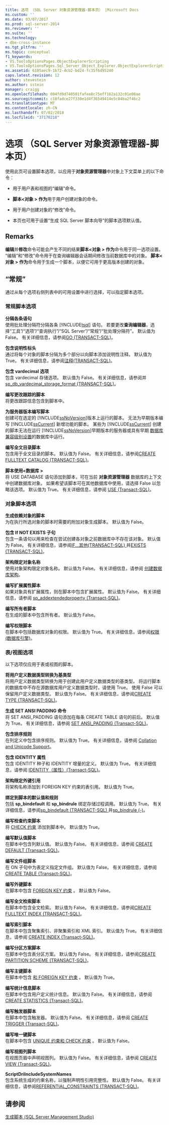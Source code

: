 ```yaml
---
title: 选项 （SQL Server 对象资源管理器-脚本页） |Microsoft Docs
ms.custom: ''
ms.date: 03/07/2017
ms.prod: sql-server-2014
ms.reviewer: ''
ms.suite: ''
ms.technology:
- dbe-cross-instance
ms.tgt_pltfrm: ''
ms.topic: conceptual
f1_keywords:
- VS.ToolsOptionsPages.ObjectExplorerScripting
- VS.ToolsOptionsPages.Sql_Server_Object_Explorer.ObjectExplorerScripting
ms.assetid: 6105aec9-1b72-4cb2-bd24-fc35f6d95240
caps.latest.revision: 12
author: stevestein
ms.author: sstein
manager: craigg
ms.openlocfilehash: 094fd9d740501fafee8c75eff162a132c01e08ae
ms.sourcegitcommit: c18fadce27f330e1d4f36549414e5c84ba2f46c2
ms.translationtype: MT
ms.contentlocale: zh-CN
ms.lasthandoff: 07/02/2018
ms.locfileid: "37170218"
---
```

# <a name="options-sql-server-object-explorer-scripting-page"></a>选项 （SQL Server 对象资源管理器-脚本页）
  使用此页可设置脚本选项，以应用于**对象资源管理器**中对象上下文菜单上的以下命令：  
  
-   用于用户表和视图的“编辑”命令。  
  
-   **脚本\<对象 > 作为**用于用户创建对象的命令。  
  
-   用于用户创建对象的“修改”命令。  
  
-   本页也可用于设置“生成 SQL Server 脚本向导”的脚本选项默认值。  
  
## <a name="remarks"></a>Remarks  
 **编辑**并**修改**命令可能会产生不同的结果**脚本\<对象 > 作为**命令用于同一选项设置。 “编辑”和“修改”命令用于在查询编辑器会话期间修改当前数据库中的对象。 **脚本\<对象 > 作为**命令用于生成一个脚本，以便它可用于更高版本创建的对象。  
  
## <a name="options"></a>“常规”  
 通过从每个选项右侧列表中的可用设置中进行选择，可以指定脚本选项。  
  
### <a name="general-scripting-options"></a>常规脚本选项  
 **分隔各条语句**  
 使用批处理分隔符分隔各条 [!INCLUDE[tsql](../../includes/tsql-md.md)] 语句。 若要更改**查询编辑器**，选择“工具”/“选项”/“查询执行”/“SQL Server”/“常规”/“批处理分隔符”。 默认值为 False。 有关详细信息，请参阅[GO &#40;TRANSACT-SQL&#41;](/sql/t-sql/language-elements/sql-server-utilities-statements-go)。  
  
 **包含说明性标头**  
 通过将每个对象的脚本分隔为多个部分以向脚本添加说明性注释。 默认值为 True。 有关详细信息，请参阅[注释&#40;TRANSACT-SQL&#41;](/sql/t-sql/language-elements/comment-transact-sql)。  
  
 **包含 vardecimal 选项**  
 包含 vardecimal 存储选项。 默认值为 False。 有关详细信息，请参阅并[sp_db_vardecimal_storage_format &#40;TRANSACT-SQL&#41;](/sql/relational-databases/system-stored-procedures/sp-db-vardecimal-storage-format-transact-sql)。  
  
 **编写更改跟踪的脚本**  
 将更改跟踪信息包含到脚本中。  
  
 **为服务器版本编写脚本**  
 创建可在选定的 [!INCLUDE[ssNoVersion](../../../includes/ssnoversion-md.md)]版本上运行的脚本。 无法为早期版本编写 [!INCLUDE[ssCurrent](../../../includes/sscurrent-md.md)] 新增功能的脚本。 某些为 [!INCLUDE[ssCurrent](../../../includes/sscurrent-md.md)] 创建的脚本无法在运行 [!INCLUDE[ssNoVersion](../../../includes/ssnoversion-md.md)]早期版本的服务器或具有早期 [数据库兼容级别设置](/sql/t-sql/statements/alter-database-transact-sql-compatibility-level)的数据库中运行。  
  
 **编写全文目录脚本**  
 包含用于全文目录的脚本。 默认值为 False。 有关详细信息，请参阅[CREATE FULLTEXT CATALOG &#40;TRANSACT-SQL&#41;](/sql/t-sql/statements/create-fulltext-catalog-transact-sql)。  
  
 **脚本使用\<数据库 >**  
 将 USE DATABASE 语句添加到脚本，可在当前 **对象资源管理器** 数据库的上下文中创建数据库对象。 如果希望该脚本可在其他数据库中使用，请选择 False 以忽略该选项。 默认值为 True。 有关详细信息，请参阅 [USE (Transact-SQL)](/sql/t-sql/language-elements/use-transact-sql)。  
  
### <a name="object-scripting-options"></a>对象脚本选项  
 **生成依赖对象的脚本**  
 为在执行所选对象的脚本时需要的附加对象生成脚本。 默认值为 False。  
  
 **包含 If NOT EXISTS 子句**  
 包含一条语句以用来检查在尝试创建各对象之前数据库中不存在该对象。 默认值为 False。 有关详细信息，请参阅[IF...其他&#40;TRANSACT-SQL&#41; ](/sql/t-sql/language-elements/if-else-transact-sql)并[EXISTS &#40;TRANSACT-SQL&#41;](/sql/t-sql/language-elements/exists-transact-sql)。  
  
 **架构限定对象名称**  
 使用对象架构限定对象名称。 默认值为 False。 有关详细信息，请参阅 [创建数据库架构](../../relational-databases/security/authentication-access/create-a-database-schema.md)。  
  
 **编写扩展属性脚本**  
 如果对象具有扩展属性，则在脚本中包含扩展属性。 默认值为 False。 有关详细信息，请参阅 [sp_addextendedproperty (Transact-SQL)](/sql/relational-databases/system-stored-procedures/sp-addextendedproperty-transact-sql)。  
  
 **编写所有者脚本**  
 在生成的脚本中包含所有者。 默认值为 False。  
  
 **编写权限脚本**  
 在脚本中包括数据库对象的权限。 默认值为 True。 有关详细信息，请参阅[权限&#40;数据库引擎&#41;](../../relational-databases/security/permissions-database-engine.md)。  
  
### <a name="tableview-options"></a>表/视图选项  
 以下选项仅应用于表或视图的脚本。  
  
 **将用户定义数据类型转换为基类型**  
 将用户定义数据类型转换为用于创建此用户定义数据类型的基类型。 将运行脚本的数据库中不存在源数据库用户定义数据类型时，请使用 True。 使用 False 可以保留用户定义数据类型。 默认值为 False。 有关详细信息，请参阅[CREATE TYPE &#40;TRANSACT-SQL&#41;](/sql/t-sql/statements/create-type-transact-sql)。  
  
 **生成 SET ANSI PADDING 命令**  
 将 SET ANSI_PADDING 语句添加在每条 CREATE TABLE 语句的前后。 默认值为 True。 有关详细信息，请参阅 [SET ANSI_PADDING (Transact-SQL)](/sql/t-sql/statements/set-ansi-padding-transact-sql)。  
  
 **包含排序规则**  
 在列定义中包含排序规则。 默认值为 True。 有关详细信息，请参阅 [Collation and Unicode Support](../../relational-databases/collations/collation-and-unicode-support.md)。  
  
 **包含 IDENTITY 属性**  
 包含 IDENTITY 种子和 IDENTITY 增量的定义。 默认值为 True。 有关详细信息，请参阅 [IDENTITY（属性）&#40;Transact-SQL&#41;](/sql/t-sql/statements/create-table-transact-sql-identity-property)。  
  
 **架构限定外键引用**  
 将架构名称添加到 FOREIGN KEY 约束的表引用。 默认值为 True。  
  
 **绑定到脚本的默认值和规则**  
 包括 **sp_bindefault** 和 **sp_bindrule** 绑定存储过程调用。 默认值为 True。 有关详细信息，请参阅[sp_bindefault &#40;TRANSACT-SQL&#41; ](/sql/relational-databases/system-stored-procedures/sp-bindefault-transact-sql)并[sp_bindrule &#40;-&#41;](/sql/relational-databases/system-stored-procedures/sp-bindrule-transact-sql)。  
  
 **编写检查约束脚本**  
 将 [CHECK 约束](../../relational-databases/tables/unique-constraints-and-check-constraints.md) 添加到脚本中。 默认值为 True。  
  
 **编写默认值脚本**  
 在脚本中包含列默认值。 默认值为 False。 有关详细信息，请参阅 [CREATE DEFAULT (Transact-SQL)](/sql/t-sql/statements/create-default-transact-sql)。  
  
 **编写文件组脚本**  
 在 ON 子句中为表定义指定文件组。 默认值为 False。 有关详细信息，请参阅 [CREATE TABLE (Transact-SQL)](/sql/t-sql/statements/create-table-transact-sql)。  
  
 **编写外键脚本**  
 在脚本中包含 [FOREIGN KEY 约束](../../relational-databases/tables/primary-and-foreign-key-constraints.md) 。 默认值为 False。  
  
 **编写全文检索脚本**  
 在脚本中包含全文检索。 默认值为 False。 有关详细信息，请参阅[CREATE FULLTEXT INDEX &#40;TRANSACT-SQL&#41;](/sql/t-sql/statements/create-fulltext-index-transact-sql)。  
  
 **编写索引脚本**  
 在脚本中包含聚集索引、非聚集索引和 XML 索引。 默认值为 True。 有关详细信息，请参阅 [CREATE INDEX (Transact-SQL)](/sql/t-sql/statements/create-index-transact-sql)。  
  
 **编写分区方案脚本**  
 在脚本中包含表分区方案。 默认值为 False。 有关详细信息，请参阅[CREATE PARTITION SCHEME &#40;TRANSACT-SQL&#41;](/sql/t-sql/statements/create-partition-scheme-transact-sql)。  
  
 **编写主键脚本**  
 在脚本中包含 [和 FOREIGN KEY 约束](../../relational-databases/tables/primary-and-foreign-key-constraints.md) 。 默认值为 True。  
  
 **编写统计信息脚本**  
 在脚本中包含用户定义统计信息。 默认值为 False。 有关详细信息，请参阅 [CREATE STATISTICS (Transact-SQL)](/sql/t-sql/statements/create-statistics-transact-sql)。  
  
 **编写触发器脚本**  
 在脚本中包含触发器。 默认值为 False。 有关详细信息，请参阅 [CREATE TRIGGER (Transact-SQL)](/sql/t-sql/statements/create-trigger-transact-sql)。  
  
 **编写唯一键脚本**  
 在脚本中包含 [UNIQUE 约束和 CHECK 约束](../../relational-databases/tables/unique-constraints-and-check-constraints.md) 。 默认值为 False。  
  
 **编写视图列脚本**  
 在视图页眉中声明视图列。 默认值为 False。 有关详细信息，请参阅 [CREATE VIEW (Transact-SQL)](/sql/t-sql/statements/create-view-transact-sql)。  
  
 **ScriptDriIncludeSystemNames**  
 包含系统生成的约束名称，以强制声明性引用完整性。 默认值为 False。 有关详细信息，请参阅[REFERENTIAL_CONSTRAINTS &#40;TRANSACT-SQL&#41;](/sql/relational-databases/system-information-schema-views/referential-constraints-transact-sql)。  
  
## <a name="see-also"></a>请参阅  
 [生成脚本 (SQL Server Management Studio)](../../relational-databases/scripting/generate-scripts-sql-server-management-studio.md)  
  
  
